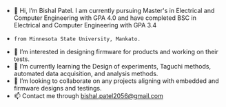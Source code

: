- 👋 Hi, I’m Bishal Patel. I am currently pursuing Master's in Electrical and Computer Engineering with GPA 4.0 and have completed BSC in Electrical and Computer Engineering with GPA 3.4
-     from Minnesota State University, Mankato.
- 👀 I’m interested in designing firmware for products and working on their tests.
- 🌱 I’m currently learning the Design of experiments, Taguchi methods, automated data acquisition, and analysis methods.
- 💞️ I’m looking to collaborate on any projects aligning with embedded and firmware designs and testings.
- 📫 Contact me through bishal.patel2056@gmail.com


<!---
ErBPGit/ErBPGit is a ✨ special ✨ repository because its `README.md` (this file) appears on your GitHub profile.
You can click the Preview link to take a look at your changes.
--->
